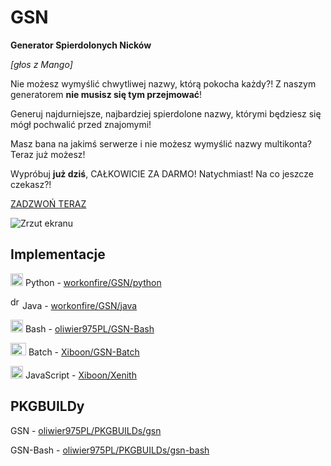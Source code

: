 # GSN
**Generator Spierdolonych Nicków**

*[głos z Mango]*

Nie możesz wymyślić chwytliwej nazwy, którą pokocha każdy?!
Z naszym generatorem **nie musisz się tym przejmować**!

Generuj najdurniejsze, najbardziej spierdolone nazwy, którymi będziesz się mógł pochwalić przed znajomymi!

Masz bana na jakimś serwerze i nie możesz wymyślić nazwy multikonta?
Teraz już możesz!

Wypróbuj **już dziś**, CAŁKOWICIE ZA DARMO! Natychmiast! Na co jeszcze czekasz?!

[ZADZWOŃ TERAZ](https://ujeb.se/wziumownica)

![Zrzut ekranu](https://i.imgur.com/NGdWUBF.png)

## Implementacje
[<img src="https://i.imgur.com/Z4gZ4gl.png" alt="drawing" width="20" height="20" />](https://i.imgur.com/Z4gZ4gl.png) Python - [workonfire/GSN/python](https://github.com/workonfire/GSN/tree/master/python)

[<img src="https://i.imgur.com/f0aaknU.png" alt="drawing" width="15" height="20" />](https://i.imgur.com/f0aaknU.png) Java - [workonfire/GSN/java](https://github.com/workonfire/GSN/tree/master/java)

[<img src="https://i.imgur.com/ISOIPos.png" alt="drawing" width="20" height="20" />](https://i.imgur.com/ISOIPos.png) Bash - [oliwier975PL/GSN-Bash](https://github.com/oliwier975PL/GSN-Bash)

[<img src="https://i.imgur.com/uv4V4fj.png" alt="drawing" width="25" height="20" />](https://i.imgur.com/uv4V4fj.png) Batch - [Xiboon/GSN-Batch](https://github.com/Xiboon/GSN-Batch)

[<img src="https://i.imgur.com/D7s80su.png" alt="drawing" width="20" height="20" />](https://i.imgur.com/D7s80su.png) JavaScript - [Xiboon/Xenith](https://github.com/Xiboon/Xenith/blob/master/commands/gsn.js)

## PKGBUILDy
GSN - [oliwier975PL/PKGBUILDs/gsn](https://github.com/oliwier975PL/PKGBUILDs/tree/master/gsn)

GSN-Bash - [oliwier975PL/PKGBUILDs/gsn-bash](https://github.com/oliwier975PL/PKGBUILDs/tree/master/gsn-bash)
